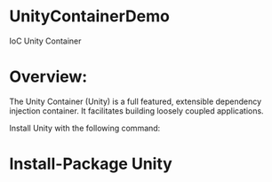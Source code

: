 # UnityContainerDemo
IoC Unity Container

# Overview:

The Unity Container (Unity) is a full featured, extensible dependency injection container. It facilitates building loosely coupled applications.

Install Unity with the following command:

# Install-Package Unity

